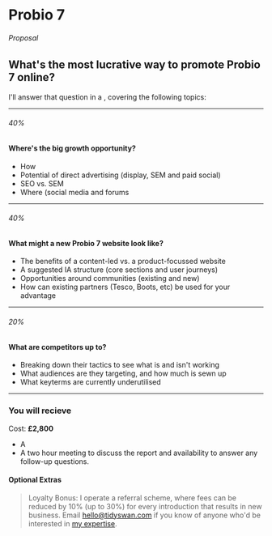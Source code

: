 # Probio 7

###### Proposal

## What's the most lucrative way to promote Probio 7 online?

I'll answer that question in a , covering the following topics:

---
###### 40%
#### Where's the big growth opportunity?

- How 
- Potential of direct advertising (display, SEM and paid social)
- SEO vs. SEM
- Where (social media and forums

---
###### 40%
#### What might a new Probio 7 website look like?

- The benefits of a content-led vs. a product-focussed website
- A suggested IA structure (core sections and user journeys)
- Opportunities around communities (existing and new)
- How can existing partners (Tesco, Boots, etc) be used for your advantage

---
###### 20%
#### What are competitors up to?

- Breaking down their tactics to see what is and isn't working
- What audiences are they targeting, and how much is sewn up
- What keyterms are currently underutilised

---
### You will recieve

Cost: **£2,800** 

- A 
- A two hour meeting to discuss the report and availability to answer any follow-up questions.

#### Optional Extras


> Loyalty Bonus: I operate a referral scheme, where fees can be reduced by 10% (up to 30%) for every introduction that results in new business. Email hello@tidyswan.com if you know of anyone who'd be interested in [my expertise](/).
